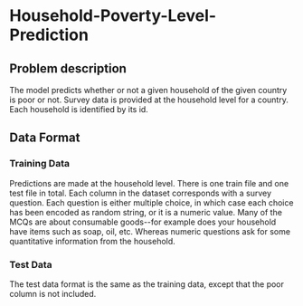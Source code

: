 # Household-Poverty-Level-Prediction

## Problem description

The model predicts whether or not a given household of the given country is poor or not. Survey data is provided at the household level for a country. Each household is identified by its id.

## Data Format

### Training Data

Predictions are made at the household level. There is one train file and one test file in total. Each column in the dataset corresponds with a survey question. Each question is either multiple choice, in which case each choice has been encoded as random string, or it is a numeric value. Many of the MCQs are about consumable goods--for example does your household have items such as soap, oil, etc. Whereas numeric questions ask for some quantitative information from the household.

### Test Data

The test data format is the same as the training data, except that the poor column is not included.
